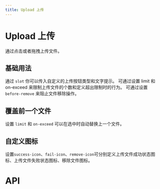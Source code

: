 ```yaml
---
title: Upload 上传
---
```


# Upload 上传

通过点击或者拖拽上传文件。

## 基础用法

通过 `slot` 你可以传入自定义的上传按钮类型和文字提示。 可通过设置 limit 和 on-exceed 来限制上传文件的个数和定义超出限制时的行为。 可通过设置 `before-remove` 来阻止文件移除操作。

<demo-preview2 path="./def" />

## 覆盖前一个文件

设置 `limit` 和 `on-exceed` 可以在选中时自动替换上一个文件。

<demo-preview2 path="./coverUpload" />

## 自定义图标

设置`success-icon`、`fail-icon`、`remove-icon`可分别定义上传文件成功状态图标、上传文件失败状态图标、移除文件图标。

<demo-preview2 path="./iconUpload" />

# API

<API src="./upload.json" lang="zh"></API>